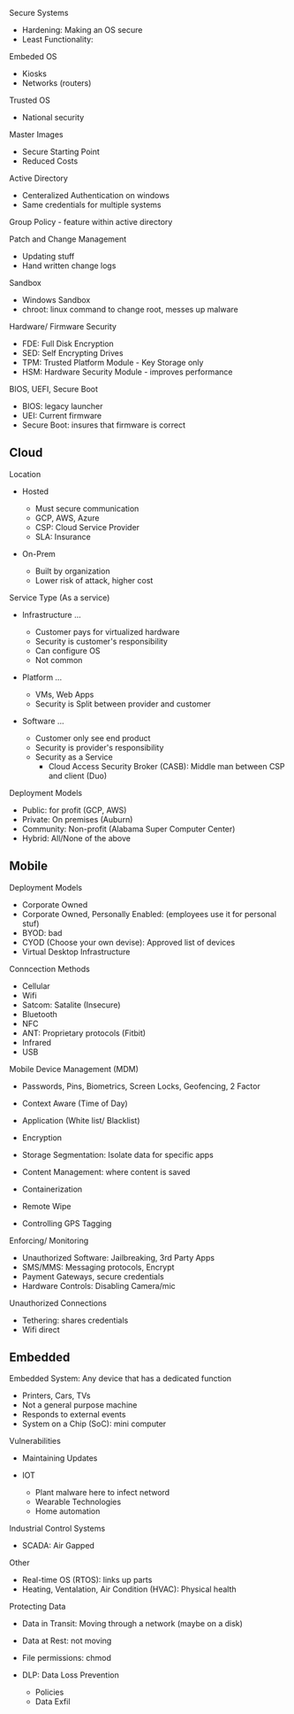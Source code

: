 Secure Systems
 - Hardening: Making an OS secure
 - Least Functionality: 

Embeded OS
  - Kiosks
  - Networks (routers)

Trusted OS
  - National security

Master Images
  - Secure Starting Point
  - Reduced Costs

Active Directory
  - Centeralized Authentication on windows
  - Same credentials for multiple systems

  Group Policy
    - feature within active directory

Patch and Change Management
  - Updating stuff
  - Hand written change logs

Sandbox
  - Windows Sandbox
  - chroot: linux command to change root, messes up malware

Hardware/ Firmware Security
  - FDE: Full Disk Encryption
  - SED: Self Encrypting Drives
  - TPM: Trusted Platform Module - Key Storage only
  - HSM: Hardware Security Module - improves performance

BIOS, UEFI, Secure Boot
  - BIOS: legacy launcher
  - UEI: Current firmware
  - Secure Boot: insures that firmware is correct

Cloud
------

Location
  - Hosted
    - Must secure communication
    - GCP, AWS, Azure
    - CSP: Cloud Service Provider
    - SLA: Insurance

  - On-Prem
    - Built by organization
    - Lower risk of attack, higher cost

Service Type (As a service)
  - Infrastructure ...
    - Customer pays for virtualized hardware
    - Security is customer's responsibility
    - Can configure OS
    - Not common

  - Platform ...
    - VMs, Web Apps
    - Security is Split between provider and customer

  - Software ...
    - Customer only see end product
    - Security is provider's responsibility 
    - Security as a Service
      - Cloud Access Security Broker (CASB): Middle man between CSP and client (Duo)

Deployment Models
  - Public: for profit (GCP, AWS)
  - Private: On premises (Auburn)
  - Community: Non-profit (Alabama Super Computer Center)
  - Hybrid: All/None of the above

Mobile
------

Deployment Models
  - Corporate Owned
  - Corporate Owned, Personally Enabled: (employees use it for personal stuf)
  - BYOD: bad
  - CYOD (Choose your own devise): Approved list of devices
  - Virtual Desktop Infrastructure

Conncection Methods
  - Cellular
  - Wifi
  - Satcom: Satalite (Insecure)
  - Bluetooth
  - NFC
  - ANT: Proprietary protocols (Fitbit)
  - Infrared
  - USB 

Mobile Device Management (MDM)
  - Passwords, Pins, Biometrics, Screen Locks, Geofencing, 2 Factor
  - Context Aware (Time of Day)

  - Application (White list/ Blacklist)
  - Encryption
  - Storage Segmentation: Isolate data for specific apps
  - Content Management: where content is saved
  - Containerization
  - Remote Wipe
  - Controlling GPS Tagging


Enforcing/ Monitoring
  - Unauthorized Software: Jailbreaking, 3rd Party Apps
  - SMS/MMS: Messaging protocols, Encrypt
  - Payment Gateways, secure credentials
  - Hardware Controls: Disabling Camera/mic

Unauthorized Connections
  - Tethering: shares credentials
  - Wifi direct
  
Embedded
-------

Embedded System: Any device that has a dedicated function
  - Printers, Cars, TVs
  - Not a general purpose machine
  - Responds to external events
  - System on a Chip (SoC): mini computer

Vulnerabilities
  - Maintaining Updates
  
  - IOT
    - Plant malware here to infect netword
    - Wearable Technologies
    - Home automation

Industrial Control Systems 
  - SCADA: Air Gapped

Other
  - Real-time OS (RTOS): links up parts
  - Heating, Ventalation, Air Condition (HVAC): Physical health

Protecting Data
  - Data in Transit: Moving through a network (maybe on a disk)
  - Data at Rest: not moving

  - File permissions: chmod

  - DLP: Data Loss Prevention
    - Policies
    - Data Exfil

